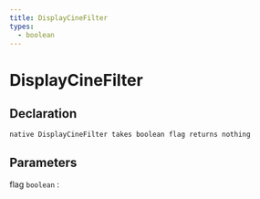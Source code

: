 ```yaml
---
title: DisplayCineFilter
types:
  - boolean
---
```


# DisplayCineFilter

## Declaration

```jass
native DisplayCineFilter takes boolean flag returns nothing
```

## Parameters
flag `boolean`
: 
